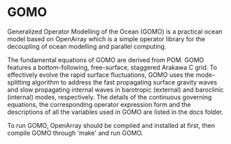 # GOMO
Generalized Operator Modelling of the Ocean (GOMO) is a practical ocean model based on OpenArray which is a simple operator library for the decoupling of ocean modelling and parallel computing.

The fundamental equations of GOMO are derived from POM. GOMO features a bottom-following, free-surface, staggered Arakawa C grid. To effectively evolve the rapid surface fluctuations, GOMO uses the mode-splitting algorithm to address the fast propagating surface gravity waves and slow propagating internal waves in barotropic (external) and baroclinic (internal) modes, respectively. The details of the continuous governing equations, the corresponding operator expression form and the descriptions of all the variables used in GOMO are listed in the docs folder.

To run GOMO, OpenArray should be compiled and installed at first, then compile GOMO through 'make' and run GOMO.
